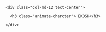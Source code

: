 <div class="container">

  <div class="row">

    <div class="col-md-12 text-center">

      <h3 class="animate-charcter"> EKOSH</h3>

    </div>

  </div>

</div>


